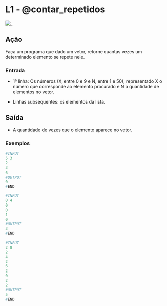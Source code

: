 # L1 - @contar_repetidos

![_](https://raw.githubusercontent.com/qxcodefup/arcade/master/base/contar_repetidos/cover.jpg)

## Ação

Faça um programa que dado um vetor, retorne quantas vezes um determinado elemento se repete nele.

### Entrada

* 1ª linha: Os números (X, entre 0 e 9 e N, entre 1 e 50), representado X o número que corresponde ao elemento procurado e N a quantidade de elementos no vetor.

* Linhas subsequentes: os elementos da lista.

## Saída

* A quantidade de vezes que o elemento aparece no vetor.

### Exemplos

``` py
#INPUT
5 3
2
3
6
#OUTPUT
0
#END
```

```py
#INPUT
0 4
0
0
1
0
#OUTPUT
3
#END
```

```py
#INPUT
2 8
2
4
2
6
2
0
2
2
#OUTPUT
5
#END
```
